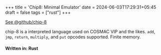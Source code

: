+++
title = 'Chip8: Minimal Emulator'
date = 2024-06-03T17:29:31+05:45
draft = false
tags = ["rust"]
+++

[See @github/chip-8](https://github.com/CroxxN/chip-8)

chip-8 is a interpreted language used on COSMAC VIP and the likes. `add`, `jmp`, `return`, `multiply`, and `put` opcodes supported. Finite memory.

#### Written in: Rust
